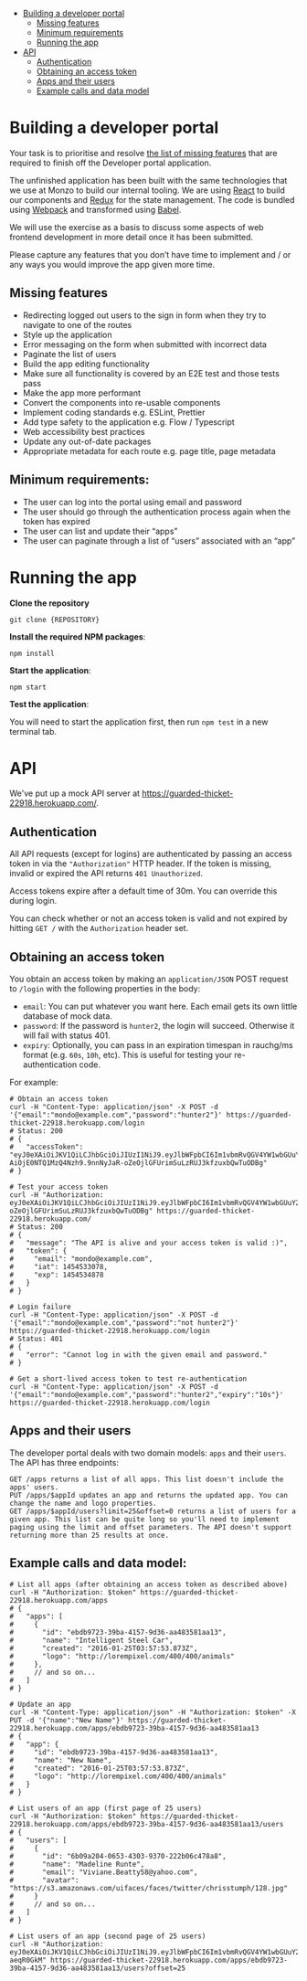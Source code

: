 - [Building a developer portal](#building-a-developer-portal)
  - [Missing features](#missing-features)
  - [Minimum requirements](#minimum-requirements)
  - [Running the app](#running-the-app)
- [API](#api)
  - [Authentication](#authentication)
  - [Obtaining an access token](#obtaining-an-access-token)
  - [Apps and their users](#apps-and-their-users)
  - [Example calls and data model](#example-calls-and-data-model)

# Building a developer portal

Your task is to prioritise and resolve [the list of missing features](#missing-features) that are required to finish off the Developer portal application.

The unfinished application has been built with the same technologies that we use at Monzo to build our internal tooling. We are using [React](https://reactjs.org/) to build our components and [Redux](https://redux.js.org/) for the state management. The code is bundled using [Webpack](https://webpack.js.org) and transformed using [Babel](https://babeljs.io/).

We will use the exercise as a basis to discuss some aspects of web frontend development in more detail once it has been submitted.

Please capture any features that you don’t have time to implement and / or any ways you would improve the app given more time.

## Missing features

- Redirecting logged out users to the sign in form when they try to navigate to one of the routes
- Style up the application
- Error messaging on the form when submitted with incorrect data
- Paginate the list of users
- Build the app editing functionality
- Make sure all functionality is covered by an E2E test and those tests pass
- Make the app more performant
- Convert the components into re-usable components
- Implement coding standards e.g. ESLint, Prettier
- Add type safety to the application e.g. Flow / Typescript
- Web accessibility best practices
- Update any out-of-date packages
- Appropriate metadata for each route e.g. page title, page metadata

## Minimum requirements:

- The user can log into the portal using email and password
- The user should go through the authentication process again when the token has expired
- The user can list and update their “apps”
- The user can paginate through a list of “users” associated with an “app”

# Running the app

**Clone the repository**

`git clone {REPOSITORY}`

**Install the required NPM packages**:

`npm install`

**Start the application**:

`npm start`

**Test the application**:

You will need to start the application first, then run `npm test` in a new terminal tab.

# API

We've put up a mock API server at https://guarded-thicket-22918.herokuapp.com/.

## Authentication

All API requests (except for logins) are authenticated by passing an access token in via the `"Authorization"` HTTP header. If the token is missing, invalid or expired the API returns `401 Unauthorized`.

Access tokens expire after a default time of 30m. You can override this during login.

You can check whether or not an access token is valid and not expired by hitting `GET /` with the `Authorization` header set.

## Obtaining an access token
You obtain an access token by making an `application/JSON` POST request to `/login` with the following properties in the body:

- `email`: You can put whatever you want here. Each email gets its own little database of mock data.
- `password`: If the password is `hunter2`, the login will succeed. Otherwise it will fail with status 401.
- `expiry`: Optionally, you can pass in an expiration timespan in rauchg/ms format (e.g. `60s`, `10h`, etc). This is useful for testing your re-authentication code.

For example:

```
# Obtain an access token
curl -H "Content-Type: application/json" -X POST -d '{"email":"mondo@example.com","password":"hunter2"}' https://guarded-thicket-22918.herokuapp.com/login
# Status: 200
# {
#   "accessToken": "eyJ0eXAiOiJKV1QiLCJhbGciOiJIUzI1NiJ9.eyJlbWFpbCI6Im1vbmRvQGV4YW1wbGUuY29tIiwiaWF0IjoxNDU0NTMzMDc4LCJleH# AiOjE0NTQ1MzQ4Nzh9.9nnNyJaR-oZeOjlGFUrimSuLzRUJ3kfzuxbQwTuODBg"
# }

# Test your access token
curl -H "Authorization: eyJ0eXAiOiJKV1QiLCJhbGciOiJIUzI1NiJ9.eyJlbWFpbCI6Im1vbmRvQGV4YW1wbGUuY29tIiwiaWF0IjoxNDU0NTMzMDc4LCJleHAiOjE0NTQ1MzQ4Nzh9.9nnNyJaR-oZeOjlGFUrimSuLzRUJ3kfzuxbQwTuODBg" https://guarded-thicket-22918.herokuapp.com/
# Status: 200
# {
#   "message": "The API is alive and your access token is valid :)",
#   "token": {
#     "email": "mondo@example.com",
#     "iat": 1454533078,
#     "exp": 1454534878
#   }
# }

# Login failure
curl -H "Content-Type: application/json" -X POST -d '{"email":"mondo@example.com","password":"not hunter2"}' https://guarded-thicket-22918.herokuapp.com/login
# Status: 401
# {
#   "error": "Cannot log in with the given email and password."
# }

# Get a short-lived access token to test re-authentication
curl -H "Content-Type: application/json" -X POST -d '{"email":"mondo@example.com","password":"hunter2","expiry":"10s"}' https://guarded-thicket-22918.herokuapp.com/login
```

## Apps and their users

The developer portal deals with two domain models: `apps` and their `users`. The API has three endpoints:

```
GET /apps returns a list of all apps. This list doesn't include the apps' users.
PUT /apps/$appId updates an app and returns the updated app. You can change the name and logo properties.
GET /apps/$appId/users?limit=25&offset=0 returns a list of users for a given app. This list can be quite long so you'll need to implement paging using the limit and offset parameters. The API doesn't support returning more than 25 results at once.
```

## Example calls and data model:

```
# List all apps (after obtaining an access token as described above)
curl -H "Authorization: $token" https://guarded-thicket-22918.herokuapp.com/apps
# {
#   "apps": [
#     {
#       "id": "ebdb9723-39ba-4157-9d36-aa483581aa13",
#       "name": "Intelligent Steel Car",
#       "created": "2016-01-25T03:57:53.873Z",
#       "logo": "http://lorempixel.com/400/400/animals"
#     },
#     // and so on...
#   ]
# }

# Update an app
curl -H "Content-Type: application/json" -H "Authorization: $token" -X PUT -d '{"name":"New Name"}' https://guarded-thicket-22918.herokuapp.com/apps/ebdb9723-39ba-4157-9d36-aa483581aa13
# {
#   "app": {
#     "id": "ebdb9723-39ba-4157-9d36-aa483581aa13",
#     "name": "New Name",
#     "created": "2016-01-25T03:57:53.873Z",
#     "logo": "http://lorempixel.com/400/400/animals"
#   }
# }

# List users of an app (first page of 25 users)
curl -H "Authorization: $token" https://guarded-thicket-22918.herokuapp.com/apps/ebdb9723-39ba-4157-9d36-aa483581aa13/users
# {
#   "users": [
#     {
#       "id": "6b09a204-0653-4303-9370-222b06c478a8",
#       "name": "Madeline Runte",
#       "email": "Viviane.Beatty58@yahoo.com",
#       "avatar": "https://s3.amazonaws.com/uifaces/faces/twitter/chrisstumph/128.jpg"
#     }
#     // and so on...
#   ]
# }

# List users of an app (second page of 25 users)
curl -H "Authorization: eyJ0eXAiOiJKV1QiLCJhbGciOiJIUzI1NiJ9.eyJlbWFpbCI6Im1vbmRvQGV4YW1wbGUuY29tIiwiaWF0IjoxNDU0NTM1MDg4LCJleHAiOjE0NTQ1MzY4ODh9.7ehzJgS_OojT37j076I05l1ZNKc62AKOpL-aeqR0GkM" https://guarded-thicket-22918.herokuapp.com/apps/ebdb9723-39ba-4157-9d36-aa483581aa13/users?offset=25
```
